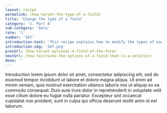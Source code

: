 ```yaml
---
layout: recipe
permalink: /how-to/set-the-type-of-a-field/
title: 'Change the type of a field'
category: '1. Part A'
sub-category: 'Data'
rate: '1'
number: '167'
introduction-text: 'This recipe explains how to modify the types of each fields of the form. The available types of fields are : normal-input, selector, currency, date, radios, checks, etc.'
introduction-img: '167.png'
prevUrl: /how-to/set-optional-a-field-of-the-form/
nextUrl: /how-to/create-the-options-of-a-field-that-is-a-selector/
done: ''
---
```


Introduction lorem ipsum dolor sit amet, consectetur adipiscing elit, sed do eiusmod tempor incididunt ut labore et dolore magna aliqua. Ut enim ad minim veniam, quis nostrud exercitation ullamco laboris nisi ut aliquip ex ea commodo consequat. Duis aute irure dolor in reprehenderit in voluptate velit esse cillum dolore eu fugiat nulla pariatur. Excepteur sint occaecat cupidatat non proident, sunt in culpa qui officia deserunt mollit anim id est laborum.

